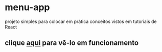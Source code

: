 # menu-app

projeto simples para colocar em prática conceitos vistos em tutoriais de React

## clique [aqui](https://fabioportfolio-react-menu.netlify.app/) para vê-lo em funcionamento
